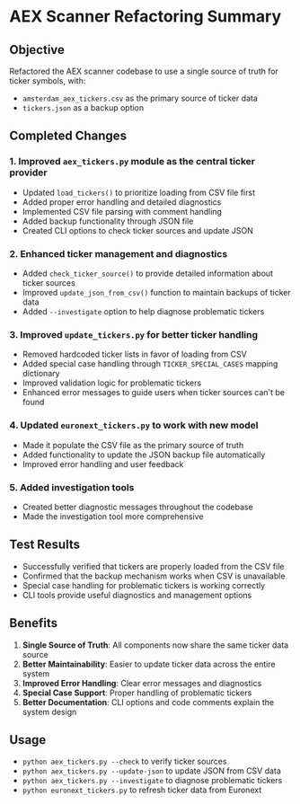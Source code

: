 # AEX Scanner Refactoring Summary

## Objective
Refactored the AEX scanner codebase to use a single source of truth for ticker symbols, with:
- `amsterdam_aex_tickers.csv` as the primary source of ticker data
- `tickers.json` as a backup option

## Completed Changes

### 1. Improved `aex_tickers.py` module as the central ticker provider
- Updated `load_tickers()` to prioritize loading from CSV file first
- Added proper error handling and detailed diagnostics
- Implemented CSV file parsing with comment handling
- Added backup functionality through JSON file
- Created CLI options to check ticker sources and update JSON

### 2. Enhanced ticker management and diagnostics
- Added `check_ticker_source()` to provide detailed information about ticker sources
- Improved `update_json_from_csv()` function to maintain backups of ticker data
- Added `--investigate` option to help diagnose problematic tickers

### 3. Improved `update_tickers.py` for better ticker handling
- Removed hardcoded ticker lists in favor of loading from CSV
- Added special case handling through `TICKER_SPECIAL_CASES` mapping dictionary
- Improved validation logic for problematic tickers
- Enhanced error messages to guide users when ticker sources can't be found

### 4. Updated `euronext_tickers.py` to work with new model
- Made it populate the CSV file as the primary source of truth
- Added functionality to update the JSON backup file automatically
- Improved error handling and user feedback

### 5. Added investigation tools
- Created better diagnostic messages throughout the codebase
- Made the investigation tool more comprehensive

## Test Results
- Successfully verified that tickers are properly loaded from the CSV file
- Confirmed that the backup mechanism works when CSV is unavailable
- Special case handling for problematic tickers is working correctly
- CLI tools provide useful diagnostics and management options

## Benefits
1. **Single Source of Truth**: All components now share the same ticker data source
2. **Better Maintainability**: Easier to update ticker data across the entire system
3. **Improved Error Handling**: Clear error messages and diagnostics
4. **Special Case Support**: Proper handling of problematic tickers
5. **Better Documentation**: CLI options and code comments explain the system design

## Usage
- `python aex_tickers.py --check` to verify ticker sources
- `python aex_tickers.py --update-json` to update JSON from CSV data
- `python aex_tickers.py --investigate` to diagnose problematic tickers
- `python euronext_tickers.py` to refresh ticker data from Euronext
